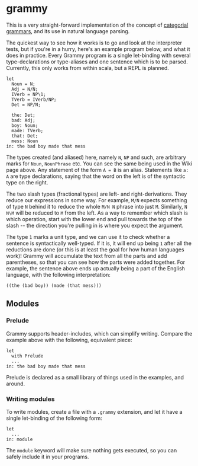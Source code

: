# grammy
This is a very straight-forward implementation of the concept of [categorial grammars](https://en.wikipedia.org/wiki/Categorial_grammar), and its use in natural language parsing.

The quickest way to see how it works is to go and look at the interpreter tests, but if you're in a hurry, here's an example program below, and what it does in practice. Every Grammy program is a single let-binding with several type-declarations or type-aliases and one sentence which is to be parsed. Currently, this only works from within scala, but a REPL is planned.

```
let
  Noun = N;
  Adj = N/N;
  IVerb = NP\1;
  TVerb = IVerb/NP;
  Det = NP/N;

  the: Det;
  bad: Adj;
  boy: Noun;
  made: TVerb;
  that: Det;
  mess: Noun
in: the bad boy made that mess
```

The types created (and aliased) here, namely `N`, `NP` and such, are arbitrary marks for `Noun`, `NounPhrase` etc. You can see the same being used in the Wiki page above. Any statement of the form `A = B` is an alias. Statements like `a: A` are type declarations, saying that the word on the left is of the syntactic type on the right. 

The two slash types (fractional types) are left- and right-derivations. They reduce our expressions in some way. For example, `M/N` expects something of type `N` behind it to reduce the whole `M/N N` phrase into just `M`. Similarly, `N N\M` will be reduced to `M` from the left. As a way to remember which slash is which operation, start with the lower end and pull towards the top of the slash -- the direction you're pulling in is where you expect the argument.

The type `1` marks a unit type, and we can use it to check whether a sentence is syntactically well-typed. If it is, it will end up being `1` after all the reductions are done (or this is at least the goal for how human languages work)! Grammy will accumulate the text from all the parts and add parentheses, so that you can see how the parts were added together. For example, the sentence above ends up actually being a part of the English language, with the following interpretation:

```
((the (bad boy)) (made (that mess)))
```

## Modules

### Prelude

Grammy supports header-includes, which can simplify writing. Compare the example above with the following, equivalent piece:

```
let
  with Prelude
  ...
in: the bad boy made that mess
```

Prelude is declared as a small library of things used in the examples, and around.

### Writing modules

To write modules, create a file with a `.grammy` extension, and let it have a single let-binding of the following form:

```
let
  ...
in: module
```

The `module` keyword will make sure nothing gets executed, so you can safely include it in your programs.
